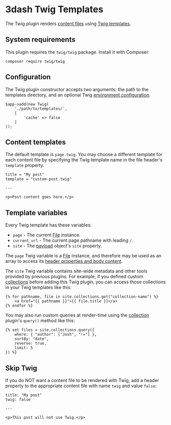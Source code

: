 # 3dash Twig Templates

The Twig plugin renders [content files](../files.md#content-files) using 
[Twig templates](https://twig.symfony.com/).

## System requirements

This plugin requires the `twig/twig` package. Install it with Composer:

```
composer require twig/twig
```

## Configuration

The Twig  plugin constructor accepts two arguments: the path to the 
templates directory, and an optional Twig [environment configuration][env].

```
$app->add(new Twig(
    './path/to/templates/`,
    [
        'cache' => false
    ]
));
```

[env]: https://twig.symfony.com/doc/3.x/api.html#environment-options

## Content templates

The default template is `page.twig`. You may choose a different template 
for each content file by specifying the Twig template name in the file 
header's `template` property.

```
title = "My post"
template = "custom-post.twig"

---

<p>Post content goes here.</p>
```

## Template variables

Every Twig template has these variables:

* `page` - The current [File](../files.md#the-file-class) instance.
* `current_url` - The current page pathname with leading `/`.
* `site` - The [payload](../payload.md) object's `site` property.

The `page` Twig variable is a [File](../files.md#the-file-class) instance, and therefore may be 
used as an array to access its [header properties and body content](../files.md#content-files).

The `site` Twig variable contains site-wide metadata and other tools provided by 
previous plugins. For example, if you defined custom [collections](./collections.md) 
before adding this Twig plugin, you can access those collections in your Twig 
templates like this:

```
{% for pathname, file in site.collections.get("collection-name") %}
    <a href="{{ pathname }}">{{ file.title }}</a>
{% endfor %}
```

You may also run custom queries at render-time using the [collection](./collections.md) 
plugin's `query()` method like this:

```
{% set files = site.collections.query({
    where: { "author": ["Josh", "!="] },
    sortBy: "date",
    reverse: true,
    limit: 5
}) %}
```

## Skip Twig

If you do NOT want a content file to be rendered with Twig, add a header property 
to the appropriate content file with name `twig` and value `false`:

```
title: "My post"
twig: false

---

<p>This post will not use Twig.</p>
```
